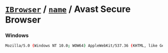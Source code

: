 # [`IBrowser`](/api/ua-parser-js/get-browser.md) / [`name`](../name.md) / Avast Secure Browser

### Windows

```sh
Mozilla/5.0 (Windows NT 10.0; WOW64) AppleWebKit/537.36 (KHTML, like Gecko) Chrome/72.0.3626.121 Safari/537.36 Avast/72.0.1174.122
```